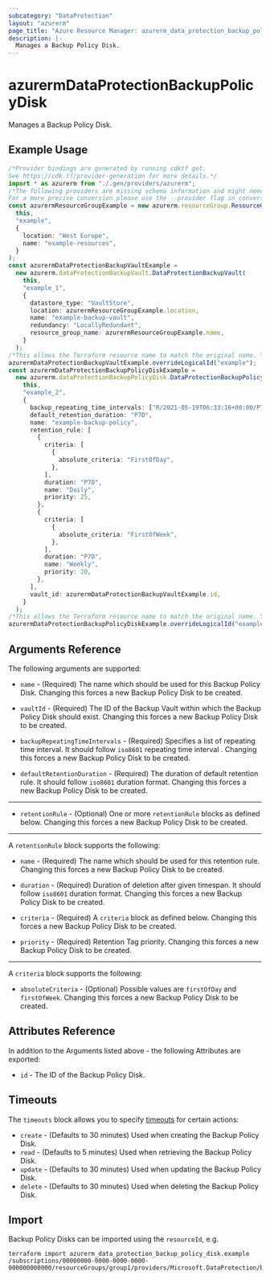 ```yaml
---
subcategory: "DataProtection"
layout: "azurerm"
page_title: "Azure Resource Manager: azurerm_data_protection_backup_policy_disk"
description: |-
  Manages a Backup Policy Disk.
---
```


# azurermDataProtectionBackupPolicyDisk

Manages a Backup Policy Disk.

## Example Usage

```typescript
/*Provider bindings are generated by running cdktf get.
See https://cdk.tf/provider-generation for more details.*/
import * as azurerm from "./.gen/providers/azurerm";
/*The following providers are missing schema information and might need manual adjustments to synthesize correctly: azurerm.
For a more precise conversion please use the --provider flag in convert.*/
const azurermResourceGroupExample = new azurerm.resourceGroup.ResourceGroup(
  this,
  "example",
  {
    location: "West Europe",
    name: "example-resources",
  }
);
const azurermDataProtectionBackupVaultExample =
  new azurerm.dataProtectionBackupVault.DataProtectionBackupVault(
    this,
    "example_1",
    {
      datastore_type: "VaultStore",
      location: azurermResourceGroupExample.location,
      name: "example-backup-vault",
      redundancy: "LocallyRedundant",
      resource_group_name: azurermResourceGroupExample.name,
    }
  );
/*This allows the Terraform resource name to match the original name. You can remove the call if you don't need them to match.*/
azurermDataProtectionBackupVaultExample.overrideLogicalId("example");
const azurermDataProtectionBackupPolicyDiskExample =
  new azurerm.dataProtectionBackupPolicyDisk.DataProtectionBackupPolicyDisk(
    this,
    "example_2",
    {
      backup_repeating_time_intervals: ["R/2021-05-19T06:33:16+00:00/PT4H"],
      default_retention_duration: "P7D",
      name: "example-backup-policy",
      retention_rule: [
        {
          criteria: [
            {
              absolute_criteria: "FirstOfDay",
            },
          ],
          duration: "P7D",
          name: "Daily",
          priority: 25,
        },
        {
          criteria: [
            {
              absolute_criteria: "FirstOfWeek",
            },
          ],
          duration: "P7D",
          name: "Weekly",
          priority: 20,
        },
      ],
      vault_id: azurermDataProtectionBackupVaultExample.id,
    }
  );
/*This allows the Terraform resource name to match the original name. You can remove the call if you don't need them to match.*/
azurermDataProtectionBackupPolicyDiskExample.overrideLogicalId("example");

```

## Arguments Reference

The following arguments are supported:

*   `name` - (Required) The name which should be used for this Backup Policy Disk. Changing this forces a new Backup Policy Disk to be created.

*   `vaultId` - (Required) The ID of the Backup Vault within which the Backup Policy Disk should exist. Changing this forces a new Backup Policy Disk to be created.

*   `backupRepeatingTimeIntervals` - (Required) Specifies a list of repeating time interval. It should follow `iso8601` repeating time interval . Changing this forces a new Backup Policy Disk to be created.

*   `defaultRetentionDuration` - (Required) The duration of default retention rule. It should follow `iso8601` duration format. Changing this forces a new Backup Policy Disk to be created.

***

* `retentionRule` - (Optional) One or more `retentionRule` blocks as defined below. Changing this forces a new Backup Policy Disk to be created.

***

A `retentionRule` block supports the following:

*   `name` - (Required) The name which should be used for this retention rule. Changing this forces a new Backup Policy Disk to be created.

*   `duration` - (Required) Duration of deletion after given timespan. It should follow `iso8601` duration format. Changing this forces a new Backup Policy Disk to be created.

*   `criteria` - (Required) A `criteria` block as defined below. Changing this forces a new Backup Policy Disk to be created.

*   `priority` - (Required) Retention Tag priority. Changing this forces a new Backup Policy Disk to be created.

***

A `criteria` block supports the following:

* `absoluteCriteria` - (Optional) Possible values are `firstOfDay` and `firstOfWeek`. Changing this forces a new Backup Policy Disk to be created.

## Attributes Reference

In addition to the Arguments listed above - the following Attributes are exported:

* `id` - The ID of the Backup Policy Disk.

## Timeouts

The `timeouts` block allows you to specify [timeouts](https://www.terraform.io/language/resources/syntax#operation-timeouts) for certain actions:

* `create` - (Defaults to 30 minutes) Used when creating the Backup Policy Disk.
* `read` - (Defaults to 5 minutes) Used when retrieving the Backup Policy Disk.
* `update` - (Defaults to 30 minutes) Used when updating the Backup Policy Disk.
* `delete` - (Defaults to 30 minutes) Used when deleting the Backup Policy Disk.

## Import

Backup Policy Disks can be imported using the `resourceId`, e.g.

```console
terraform import azurerm_data_protection_backup_policy_disk.example /subscriptions/00000000-0000-0000-0000-000000000000/resourceGroups/group1/providers/Microsoft.DataProtection/backupVaults/vault1/backupPolicies/backupPolicy1
```
